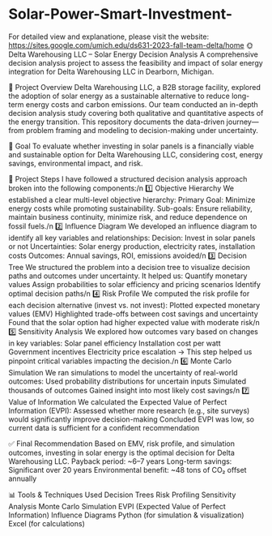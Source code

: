 # Solar-Power-Smart-Investment-
For detailed view and explanatione, please visit the website: https://sites.google.com/umich.edu/ds631-2023-fall-team-delta/home
🌞 Delta Warehousing LLC – Solar Energy Decision Analysis
A comprehensive decision analysis project to assess the feasibility and impact of solar energy integration for Delta Warehousing LLC in Dearborn, Michigan.

📘 Project Overview
Delta Warehousing LLC, a B2B storage facility, explored the adoption of solar energy as a sustainable alternative to reduce long-term energy costs and carbon emissions. Our team conducted an in-depth decision analysis study covering both qualitative and quantitative aspects of the energy transition.
This repository documents the data-driven journey—from problem framing and modeling to decision-making under uncertainty.

🚀 Goal
To evaluate whether investing in solar panels is a financially viable and sustainable option for Delta Warehousing LLC, considering cost, energy savings, environmental impact, and risk.

📌 Project Steps
I have followed a structured decision analysis approach broken into the following components:/n
1️⃣ Objective Hierarchy
We established a clear multi-level objective hierarchy:
Primary Goal: Minimize energy costs while promoting sustainability.
Sub-goals: Ensure reliability, maintain business continuity, minimize risk, and reduce dependence on fossil fuels./n
2️⃣ Influence Diagram
We developed an influence diagram to identify all key variables and relationships:
Decision: Invest in solar panels or not
Uncertainties: Solar energy production, electricity rates, installation costs
Outcomes: Annual savings, ROI, emissions avoided/n
3️⃣ Decision Tree
We structured the problem into a decision tree to visualize decision paths and outcomes under uncertainty. It helped us:
Quantify monetary values
Assign probabilities to solar efficiency and pricing scenarios
Identify optimal decision paths/n
4️⃣ Risk Profile
We computed the risk profile for each decision alternative (invest vs. not invest):
Plotted expected monetary values (EMV)
Highlighted trade-offs between cost savings and uncertainty
Found that the solar option had higher expected value with moderate risk/n
5️⃣ Sensitivity Analysis
We explored how outcomes vary based on changes in key variables:
Solar panel efficiency
Installation cost per watt
Government incentives
Electricity price escalation
→ This step helped us pinpoint critical variables impacting the decision./n
6️⃣ Monte Carlo Simulation
We ran simulations to model the uncertainty of real-world outcomes:
Used probability distributions for uncertain inputs
Simulated thousands of outcomes
Gained insight into most likely cost savings/n
7️⃣ Value of Information
We calculated the Expected Value of Perfect Information (EVPI):
Assessed whether more research (e.g., site surveys) would significantly improve decision-making
Concluded EVPI was low, so current data is sufficient for a confident recommendation

✅ Final Recommendation
Based on EMV, risk profile, and simulation outcomes, investing in solar energy is the optimal decision for Delta Warehousing LLC.
Payback period: ~6–7 years
Long-term savings: Significant over 20 years
Environmental benefit: ~48 tons of CO₂ offset annually

📊 Tools & Techniques Used
Decision Trees
Risk Profiling
Sensitivity Analysis
Monte Carlo Simulation
EVPI (Expected Value of Perfect Information)
Influence Diagrams
Python (for simulation & visualization)
Excel (for calculations)

